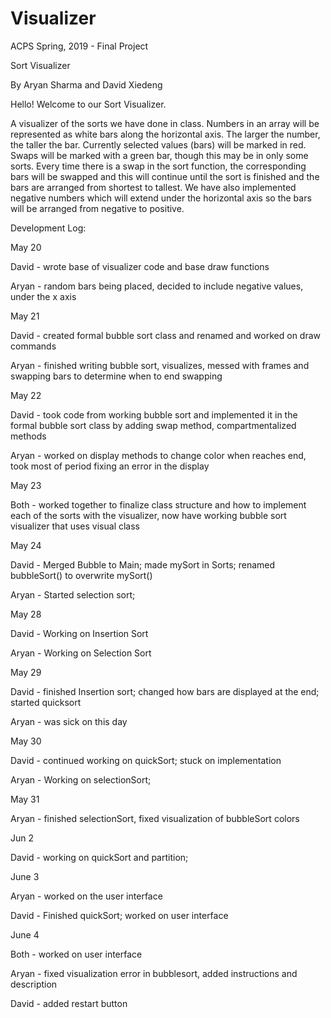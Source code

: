 # Visualizer
ACPS Spring, 2019 - Final Project

Sort Visualizer

By Aryan Sharma and David Xiedeng

Hello! Welcome to our Sort Visualizer.

A visualizer of the sorts we have done in class.
Numbers in an array will be represented as white bars along the horizontal axis. The larger the number, the taller the bar. Currently selected values (bars) will be marked in red. Swaps will be marked with a green bar, though this may be in only some sorts.
Every time there is a swap in the sort function, the corresponding bars will be swapped and this will continue until the sort is finished and the bars are arranged from shortest to tallest.
We have also implemented negative numbers which will extend under the horizontal axis so the bars will be arranged from negative to positive.



Development Log:

May 20

David - wrote base of visualizer code and base draw functions

Aryan - random bars being placed, decided to include negative values, under the x axis

May 21

David - created formal bubble sort class and renamed and worked on draw commands

Aryan - finished writing bubble sort, visualizes, messed with frames and swapping bars to determine when to end swapping

May 22

David - took code from working bubble sort and implemented it in the formal bubble sort class by adding swap method,
        compartmentalized methods

Aryan - worked on display methods to change color when reaches end, took most of period fixing an error in the display

May 23

Both - worked together to finalize class structure and how to implement each of the sorts with the visualizer, now have working bubble sort visualizer that uses visual class

May 24

David - Merged Bubble to Main; made mySort in Sorts; renamed bubbleSort() to overwrite mySort()

Aryan - Started selection sort;

May 28

David - Working on Insertion Sort

Aryan - Working on Selection Sort

May 29

David - finished Insertion sort; changed how bars are displayed at the end; started quicksort

Aryan - was sick on this day

May 30

David - continued working on quickSort; stuck on implementation

Aryan - Working on selectionSort;

May 31

Aryan - finished selectionSort, fixed visualization of bubbleSort colors

Jun 2

David - working on quickSort and partition;

June 3

Aryan - worked on the user interface

David - Finished quickSort; worked on user interface

June 4

Both - worked on user interface

Aryan - fixed visualization error in bubblesort, added instructions and description

David - added restart button
